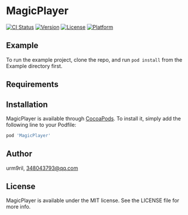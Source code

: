 # MagicPlayer

[![CI Status](https://img.shields.io/travis/urm9ril/MagicPlayer.svg?style=flat)](https://travis-ci.org/urm9ril/MagicPlayer)
[![Version](https://img.shields.io/cocoapods/v/MagicPlayer.svg?style=flat)](https://cocoapods.org/pods/MagicPlayer)
[![License](https://img.shields.io/cocoapods/l/MagicPlayer.svg?style=flat)](https://cocoapods.org/pods/MagicPlayer)
[![Platform](https://img.shields.io/cocoapods/p/MagicPlayer.svg?style=flat)](https://cocoapods.org/pods/MagicPlayer)

## Example

To run the example project, clone the repo, and run `pod install` from the Example directory first.

## Requirements

## Installation

MagicPlayer is available through [CocoaPods](https://cocoapods.org). To install
it, simply add the following line to your Podfile:

```ruby
pod 'MagicPlayer'
```

## Author

urm9ril, 348043793@qq.com

## License

MagicPlayer is available under the MIT license. See the LICENSE file for more info.
